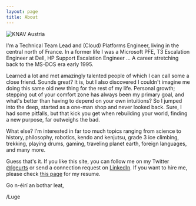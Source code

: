 ```yaml
---
layout: page
title: About
---
```


![KNAV Austria](/assets/C2ADV01.jpg)

I'm a Technical Team Lead and (Cloud) Platforms Engineer, living in the central north of France.
In a former life I was a Microsoft PFE, T3 Escalation Engineer at Dell, HP Support Escalation Engineer ... A career stretching back to the MS-DOS era early 1995.

Learned a lot and met amazingly talented people of which I can call some a close friend. Sounds great? It is, but I also discovered I couldn't imagine me doing this same old new thing for the rest of my life. Personal growth; stepping out of your comfort zone has always been my primary goal, and what's better than having to depend on your own intuitions? So I jumped into the deep, started as a one-man shop and never looked back. Sure, I had some pitfalls, but that kick you get when rebuilding your world, finding a new purpose, far outweighs the bad.   

What else? I'm interested in far too much topics ranging from science to history, philosophy, robotics, kendo and kenjutsu, grade 3 ice climbing, trekking, playing drums, gaming, traveling planet earth, foreign languages, and many more.

Guess that's it. If you like this site, you can follow me on my Twitter [@lgeurts](https://twitter.com/lgeurts) or send a connection request on [LinkedIn](https://www.linkedin.com/in/lucgeurts). If you want to hire me, please check [this page](https://github.com/lgeurts/Resume/blob/master/Moderncv%20Resume%20Luc%20Geurts%20%28US%29.pdf) for my resume.

Go n-éirí an bothar leat,

/Luge

